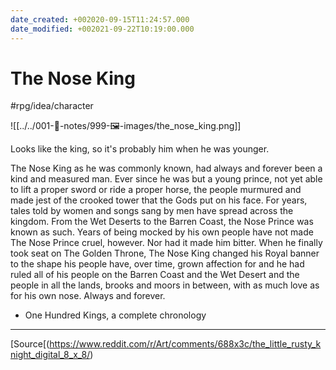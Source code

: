 ```yaml
---
date_created: +002020-09-15T11:24:57.000
date_modified: +002021-09-22T10:19:00.000
---
```


# The Nose King

#rpg/idea/character

![[../../001-📓-notes/999-🖼-images/the_nose_king.png]]

Looks like the king, so it's probably him when he was younger.

The Nose King as he was commonly known, had always and forever been a kind and measured man. Ever since he was but a young prince, not yet able to lift a proper sword or ride a proper horse, the people murmured and made jest of the crooked tower that the Gods put on his face. For years, tales told by women and songs sang by men have spread across the kingdom. From the Wet Deserts to the Barren Coast, the Nose Prince was known as such. Years of being mocked by his own people have not made The Nose Prince cruel, however. Nor had it made him bitter. When he finally took seat on The Golden Throne, The Nose King changed his Royal banner to the shape his people have, over time, grown affection for and he had ruled all of his people on the Barren Coast and the Wet Desert and the people in all the lands, brooks and moors in between, with as much love as for his own nose. Always and forever.

- One Hundred Kings, a complete chronology

---

[Source[(https://www.reddit.com/r/Art/comments/688x3c/the_little_rusty_knight_digital_8_x_8/)
